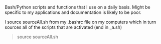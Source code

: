 Bash/Python scripts and functions that I use on a daily basis.  Might be specific to my applications and documentation is likely to be poor.


I source sourceAll.sh from my .bashrc file on my computers which in turn sources all of the scripts that are activated (end in _a.sh)

> source sourceAll.sh

